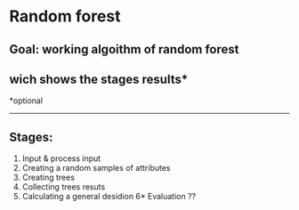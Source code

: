 Random forest
=====================
Goal: working algoithm of random forest
---
wich shows the stages results*
---
*optional
********
Stages:
-----------------------------------
1. Input & process input
2. Creating a random samples of attributes
3. Creating trees
4. Collecting trees resuts
5. Calculating a general desidion
6* Evaluation ??
